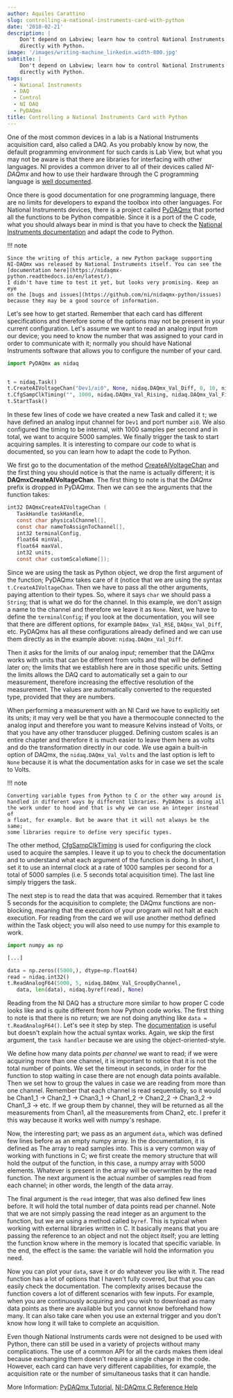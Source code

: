 ```yaml
---
author: Aquiles Carattino
slug: controlling-a-national-instruments-card-with-python
date: '2018-02-21'
description: |
    Don't depend on Labview; learn how to control National Instruments cards
    directly with Python.
image: '/images/writing-machine_linkedin.width-800.jpg'
subtitle: |
    Don't depend on Labview; learn how to control National Instruments cards
    directly with Python.
tags: 
  - National Instruments
  - DAQ
  - Control
  - NI DAQ
  - PyDAQmx
title: Controlling a National Instruments Card with Python
---
```


One of the most common devices in a lab is a National Instruments
acquisition card, also called a DAQ. As you probably know by now, the
default programming environment for such cards is Lab View, but what you
may not be aware is that there are libraries for interfacing with other
languages. NI provides a common driver to all of their devices called
*NI-DAQmx* and how to use their hardware through the C programming
language is [well
documented](http://zone.ni.com/reference/en-XX/help/370471AA-01/).

Once there is good documentation for one programming language, there are
no limits for developers to expand the toolbox into other languages. For
National Instruments devices, there is a project called
[PyDAQmx](https://pythonhosted.org/PyDAQmx/) that ported all the
functions to be Python compatible. Since it is a port of the C code,
what you should always bear in mind is that you have to check the
[National Instruments
documentation](http://zone.ni.com/reference/en-XX/help/370471AA-01/) and
adapt the code to Python.

!!! note

    Since the writing of this article, a new Python package supporting
    NI-DAQmx was released by National Instruments itself. You can see the
    [documentation here](https://nidaqmx-python.readthedocs.io/en/latest/).
    I didn't have time to test it yet, but looks very promising. Keep an eye
    on the [bugs and issues](https://github.com/ni/nidaqmx-python/issues)
    because they may be a good source of information.

Let's see how to get started. Remember that each card has different
specifications and therefore some of the options may not be present in
your current configuration. Let's assume we want to read an analog input
from our device; you need to know the number that was assigned to your
card in order to communicate with it; normally you should have National
Instruments software that allows you to configure the number of your
card.

```python
import PyDAQmx as nidaq


t = nidaq.Task()
t.CreateAIVoltageChan("Dev1/ai0", None, nidaq.DAQmx_Val_Diff, 0, 10, nidaq.DAQmx_Val_Volts, None)
t.CfgSampClkTiming("", 1000, nidaq.DAQmx_Val_Rising, nidaq.DAQmx_Val_FiniteSamps, 5000)
t.StartTask()
```

In these few lines of code we have created a new Task and called it `t`;
we have defined an analog input channel for `Dev1` and port number
`ai0`. We also configured the timing to be internal, with 1000 samples
per second and in total, we want to acquire 5000 samples. We finally
trigger the task to start acquiring samples. It is interesting to
compare our code to what is documented, so you can learn how to adapt
the code to Python.

We first go to the documentation of the method
[CreateAIVoltageChan](http://zone.ni.com/reference/en-XX/help/370471AA-01/daqmxcfunc/daqmxcreateaivoltagechan/)
and the first thing you should notice is that the name is actually
different; it is **DAQmxCreateAIVoltageChan**. The first thing to note
is that the *DAQmx* prefix is dropped in PyDAQmx. Then we can see the
arguments that the function takes:

```c
int32 DAQmxCreateAIVoltageChan (
   TaskHandle taskHandle,
   const char physicalChannel[],
   const char nameToAssignToChannel[],
   int32 terminalConfig,
   float64 minVal,
   float64 maxVal,
   int32 units,
   const char customScaleName[]);
```

Since we are using the task as Python object, we drop the first argument
of the function; PyDAQmx takes care of it (notice that we are using the
syntax `t.CreateAIVoltageChan`. Then we have to pass all the other
arguments, paying attention to their types. So, where it says `char` we
should pass a `String`; that is what we do for the channel. In this
example, we don't assign a name to the channel and therefore we leave it
as `None`. Next, we have to define the `terminalConfig`; if you look at
the documentation, you will see that there are different options, for
example `DAQmx_Val_RSE`, `DAQmx_Val_Diff`, etc. PyDAQmx has all these
configurations already defined and we can use them directly as in the
example above: `nidaq.DAQmx_Val_Diff`.

Then it asks for the limits of our analog input; remember that the DAQmx
works with units that can be different from volts and that will be
defined later on; the limits that we establish here are in those
specific units. Setting the limits allows the DAQ card to automatically
set a gain to our measurement, therefore increasing the effective
resolution of the measurement. The values are automatically converted to
the requested type, provided that they are numbers.

When performing a measurement with an NI Card we have to explicitly set
its units; it may very well be that you have a thermocouple connected to
the analog input and therefore you want to measure Kelvins instead of
Volts, or that you have any other transducer plugged. Defining custom
scales is an entire chapter and therefore it is much easier to leave
them here as volts and do the transformation directly in our code. We
use again a built-in option of DAQmx, the `nidaq.DAQmx_Val_Volts` and
the last option is left to `None` because it is what the documentation
asks for in case we set the scale to Volts.

!!! note

    Converting variable types from Python to C or the other way around is
    handled in different ways by different libraries. PyDAQmx is doing all
    the work under to hood and that is why we can use an integer instead of
    a float, for example. But be aware that it will not always be the same;
    some libraries require to define very specific types.

The other method,
[CfgSampClkTiming](http://zone.ni.com/reference/en-XX/help/370471AA-01/daqmxcfunc/daqmxcfgsampclktiming/)
is used for configuring the clock used to acquire the samples. I leave
it up to you to check the documentation and to understand what each
argument of the function is doing. In short, I set it to use an internal
clock at a rate of 1000 samples per second for a total of 5000 samples
(i.e. 5 seconds total acquisition time). The last line simply triggers
the task.

The next step is to read the data that was acquired. Remember that it
takes 5 seconds for the acquisition to complete; the DAQmx functions are
non-blocking, meaning that the execution of your program will not halt
at each execution. For reading from the card we will use another method
defined within the Task object; you will also need to use numpy for this
example to work.

```python
import numpy as np

[...]

data = np.zeros((5000,), dtype=np.float64)
read = nidaq.int32()
t.ReadAnalogF64(5000, 5, nidaq.DAQmx_Val_GroupByChannel,
   data, len(data), nidaq.byref(read), None)
```

Reading from the NI DAQ has a structure more similar to how proper C
code looks like and is quite different from how Python code works. The
first thing to note is that there is no return; we are not doing
anything like `data = t.ReadAnalogF64()`. Let's see it step by step. The
[documentation](http://zone.ni.com/reference/en-XX/help/370471AA-01/daqmxcfunc/daqmxreadanalogf64/)
is useful but doesn't explain how the actual syntax works. Again, we
skip the first argument, the `task handler` because we are using the
object-oriented-style.

We define how many data points *per channel* we want to read; if we were
acquiring more than one channel, it is important to notice that it is
not the total number of points. We set the timeout in seconds, in order
for the function to stop waiting in case there are not enough data
points available. Then we set how to group the values in case we are
reading from more than one channel. Remember that each channel is read
sequentially, so it would be Chan1\_1 -&gt; Chan2\_1 -&gt; Chan3\_1
-&gt; Chan1\_2 -&gt; Chan2\_2 -&gt; Chan3\_2 -&gt; Chan1\_3 -&gt; etc.
If we group them by channel, they will be returned as all the
measurements from Chan1, all the measurements from Chan2, etc. I prefer
it this way because it works well with numpy's reshape.

Now, the interesting part; we pass as an argument `data`, which was
defined few lines before as an empty numpy array. In the documentation,
it is defined as The array to read samples into. This is a very common
way of working with functions in C; we first create the memory structure
that will hold the output of the function, in this case, a numpy array
with 5000 elements. Whatever is present in the array will be overwritten
by the read function. The next argument is the
actual number of samples read from each channel; in other words, the
length of the data array.

The final argument is the `read` integer, that was also defined few
lines before. It will hold the total number of data points read per
channel. Note that we are not simply passing the read integer as an
argument to the function, but we are using a method called `byref`. This
is typical when working with external libraries written in C. It
basically means that you are passing the reference to an object and not
the object itself; you are letting the function know where in the memory
is located that specific variable. In the end, the effect is the same:
the variable will hold the information you need.

Now you can plot your `data`, save it or do whatever you like with it.
The read function has a lot of options that I haven't fully covered, but
that you can easily check the documentation. The complexity arises
because the function covers a lot of different scenarios with few
inputs. For example, when you are continuously acquiring and you wish to
download as many data points as there are available but you cannot know
beforehand how many. It can also take care when you use an external
trigger and you don't know how long it will take to complete an
acquisition.

Even though National Instruments cards were not designed to be used with
Python, there can still be used in a variety of projects without many
complications. The use of a common API for all the cards makes them
ideal because exchanging them doesn't require a single change in the
code. However, each card can have very different capabilities, for
example, the acquisition rate or the number of simultaneous tasks that
it can handle.

More Information: [PyDAQmx
Tutorial](https://pythonhosted.org/PyDAQmx/usage.html), [NI-DAQmx C
Reference Help](http://zone.ni.com/reference/en-XX/help/370471AA-01/)
